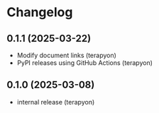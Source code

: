 # Changelog

## 0.1.1 (2025-03-22)

- Modify document links (terapyon)
- PyPI releases using GitHub Actions (terapyon)

## 0.1.0 (2025-03-08)

- internal release (terapyon)
